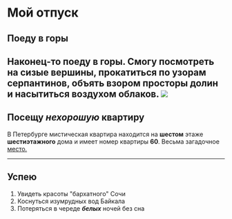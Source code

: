 # Мой отпуск

## Поеду в **горы**
Наконец-то поеду в горы. Смогу посмотреть на сизые вершины, прокатиться по узорам серпантинов, объять взором просторы долин и насытиться воздухом облаков.
![](1660186878_12-funart-pro-p-krasivii-fon-gori-krasivo-12.jpg)
---

## Посещу **_нехорошую_ квартиру**
В Петербурге мистическая квартира находится на **шестом** этаже **шестиэтажного** дома и имеет номер квартиры **60**. Весьма загадочное [место.](https://dzen.ru/media/enigmapiter/nehoroshaia-kvartira-5ed1167dd85eff2ac10cf32f)


---
## Успею
1. Увидеть красоты "бархатного" Сочи
2. Коснуться изумрудных вод Байкала
3. Потеряться в череде **_белых_** ночей без сна
